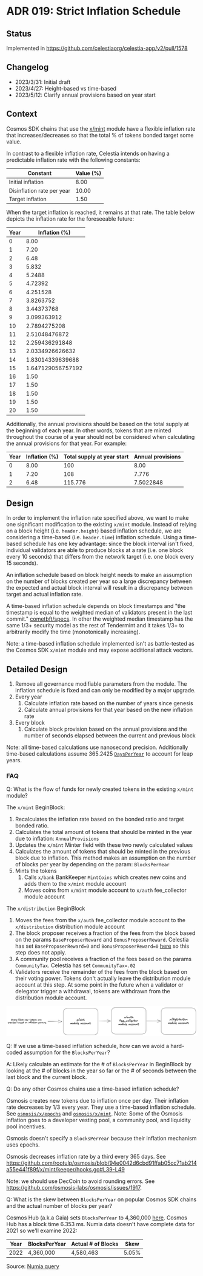 # ADR 019: Strict Inflation Schedule

## Status

Implemented in <https://github.com/celestiaorg/celestia-app/v2/pull/1578>

## Changelog

- 2023/3/31: Initial draft
- 2023/4/27: Height-based vs time-based
- 2023/5/12: Clarify annual provisions based on year start

## Context

Cosmos SDK chains that use the [x/mint](https://github.com/cosmos/cosmos-sdk/blob/v0.46.15/x/mint/spec/README.md) module have a flexible inflation rate that increases/decreases so that the total % of tokens bonded target some value.

In contrast to a flexible inflation rate, Celestia intends on having a predictable inflation rate with the following constants:

| Constant                   | Value (%) |
|----------------------------|-----------|
| Initial inflation          | 8.00      |
| Disinflation rate per year | 10.00     |
| Target inflation           | 1.50      |

When the target inflation is reached, it remains at that rate.
The table below depicts the inflation rate for the foreseeable future:

| Year | Inflation (%)     |
|------|-------------------|
| 0    | 8.00              |
| 1    | 7.20              |
| 2    | 6.48              |
| 3    | 5.832             |
| 4    | 5.2488            |
| 5    | 4.72392           |
| 6    | 4.251528          |
| 7    | 3.8263752         |
| 8    | 3.44373768        |
| 9    | 3.099363912       |
| 10   | 2.7894275208      |
| 11   | 2.51048476872     |
| 12   | 2.259436291848    |
| 13   | 2.0334926626632   |
| 14   | 1.83014339639688  |
| 15   | 1.647129056757192 |
| 16   | 1.50              |
| 17   | 1.50              |
| 18   | 1.50              |
| 19   | 1.50              |
| 20   | 1.50              |

Additionally, the annual provisions should be based on the total supply at the beginning of each year. In other words, tokens that are minted throughout the course of a year should not be considered when calculating the annual provisions for that year. For example:

| Year | Inflation (%) | Total supply at year start | Annual provisions |
|------|---------------|----------------------------|-------------------|
| 0    | 8.00          | 100                        | 8.00              |
| 1    | 7.20          | 108                        | 7.776             |
| 2    | 6.48          | 115.776                    | 7.5022848         |

## Design

In order to implement the inflation rate specified above, we want to make one significant modification to the existing `x/mint` module. Instead of relying on a block height (i.e. `header.height`) based inflation schedule, we are considering a time-based (i.e. `header.time`) inflation schedule. Using a time-based schedule has one key advantage: since the block interval isn't fixed, individual validators are able to produce blocks at a rate (i.e. one block every 10 seconds) that differs from the network target (i.e. one block every 15 seconds).

An inflation schedule based on block height needs to make an assumption on the number of blocks created per year so a large discrepancy between the expected and actual block interval will result in a discrepancy between target and actual inflation rate.

A time-based inflation schedule depends on block timestamps and "the timestamp is equal to the weighted median of validators present in the last commit." [cometbft/specs](https://github.com/cometbft/cometbft/blob/c58597d656d5c816334aff9ea8e600bdbc534817/spec/core/data_structures.md?plain=1#L127). In other the weighted median timestamp has the same 1/3+ security model as the rest of Tendermint and it takes 1/3+ to arbitrarily modify the time (monotonically increasing).

Note: a time-based inflation schedule implemented isn't as battle-tested as the Cosmos SDK `x/mint` module and may expose additional attack vectors.

## Detailed Design

1. Remove all governance modifiable parameters from the module. The inflation schedule is fixed and can only be modified by a major upgrade.
1. Every year
    1. Calculate inflation rate based on the number of years since genesis
    1. Calculate annual provisions for that year based on the new inflation rate
1. Every block
    1. Calculate block provision based on the annual provisions and the number of seconds elapsed between the current and previous block

Note: all time-based calculations use nanosecond precision. Additionally time-based calculations assume 365.2425 [`DaysPerYear`](https://github.com/celestiaorg/celestia-app/v2/blob/ddaa261b9b0dec5f5ea10dbfab4c8a03c95d7e72/x/mint/types/constants.go#LL13C23-L13C31) to account for leap years.

### FAQ

Q: What is the flow of funds for newly created tokens in the existing `x/mint` module?

The `x/mint` BeginBlock:

1. Recalculates the inflation rate based on the bonded ratio and target bonded ratio.
1. Calculates the total amount of tokens that should be minted in the year due to inflation: `AnnualProvisions`
1. Updates the `x/mint` Minter field with these two newly calculated values
1. Calculates the amount of tokens that should be minted in the previous block due to inflation. This method makes an assumption on the number of blocks per year by depending on the param: `BlocksPerYear`
1. Mints the tokens
    1. Calls `x/bank` BankKeeper `MintCoins` which creates new coins and adds them to the `x/mint` module account
    1. Moves coins from `x/mint` module account to `x/auth` fee_collector module account

The `x/distribution` BeginBlock

1. Moves the fees from the `x/auth` fee_collector module account to the `x/distribution` distribution module account
1. The block proposer receives a fraction of the fees from the block based on the params `BaseProposerReward` and `BonusProposerReward`. Celestia has set `BaseProposerReward=0` and `BonusProposerReward=0` [here](https://github.com/celestiaorg/cosmos-sdk/commit/d931c27bdf9a6958618c541458ca2272a79de787) so this step does not apply.
1. A community pool receives a fraction of the fees based on the params `CommunityTax`. Celestia has set `CommunityTax=.02`
1. Validators receive the remainder of the fees from the block based on their voting power. Tokens don't actually leave the distribution module account at this step. At some point in the future when a validator or delegator trigger a withdrawal, tokens are withdrawn from the distribution module account.

![inflation flow of funds](./assets/inflation-flow-of-funds.png)

Q: If we use a time-based inflation schedule, how can we avoid a hard-coded assumption for the `BlocksPerYear`?

A: Likely calculate an estimate for the # of `BlocksPerYear` in BeginBlock by looking at the # of blocks in the year so far or the # of seconds between the last block and the current block.

Q: Do any other Cosmos chains use a time-based inflation schedule?

Osmosis creates new tokens due to inflation once per day. Their inflation rate decreases by 1/3 every year. They use a time-based inflation schedule. See [`osmosis/x/epochs`](https://github.com/osmosis-labs/osmosis/tree/main/x/epochs) and [`osmosis/x/mint`](https://github.com/osmosis-labs/osmosis/tree/main/x/mint). Note: Some of the Osmosis inflation goes to a developer vesting pool, a community pool, and liquidity pool incentives.

Osmosis doesn't specify a `BlocksPerYear` because their inflation mechanism uses epochs.

Osmosis decreases inflation rate by a third every 365 days. See <https://github.com/rootulp/osmosis/blob/94e0042d6cbd91ffab05cc71ab214a55e441f89f/x/mint/keeper/hooks.go#L39-L49>

Note: we should use DecCoin to avoid rounding errors. See <https://github.com/osmosis-labs/osmosis/issues/1917>.

Q: What is the skew between `BlocksPerYear` on popular Cosmos SDK chains and the actual number of blocks per year?

Cosmos Hub (a.k.a Gaia) sets `BlocksPerYear` to 4,360,000 [here](https://github.com/cosmos/gaia/blob/8a522e98a2863205cf02fb97f8ad27d091670b9d/docs/governance/current-parameters.json#L86). Cosmos Hub has a block time 6.353 ms. Numia data doesn't have complete data for 2021 so we'll examine 2022:

| Year | BlocksPerYear | Actual # of Blocks | Skew  |
|------|---------------|--------------------|-------|
| 2022 | 4,360,000     | 4,580,463          | 5.05% |

Source: [Numia query](https://console.cloud.google.com/bigquery?sq=611612269782:f0c42f9584c448c78a4ec5f118c2091c)
